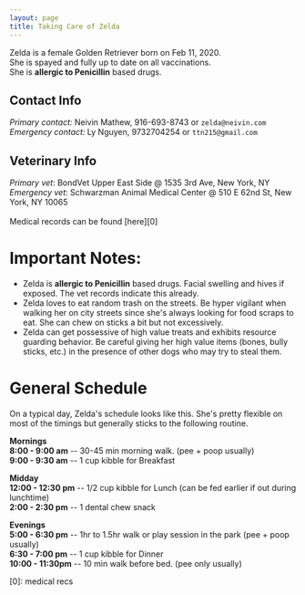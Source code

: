 ```yaml
---
layout: page
title: Taking Care of Zelda
---
```



Zelda is a female Golden Retriever born on Feb 11, 2020. <br/>
She is spayed and fully up to date on all vaccinations. <br/>
She is **allergic to Penicillin** based drugs.<br/>

## Contact Info
*Primary contact:* Neivin Mathew, 916-693-8743 or `zelda@neivin.com`<br/>
*Emergency contact:* Ly Nguyen, 9732704254 or `ttn215@gmail.com`

## Veterinary Info
*Primary vet*: BondVet Upper East Side @ 1535 3rd Ave, New York, NY <br/>
*Emergency vet*: Schwarzman Animal Medical Center @ 510 E 62nd St, New York, NY 10065<br/>
<br/>
Medical records can be found [here][0]

# Important Notes:
- Zelda is **allergic to Penicillin** based drugs. Facial swelling and hives if exposed. The vet records indicate this already.
- Zelda loves to eat random trash on the streets. Be hyper vigilant when walking her on city streets since she's always looking for food scraps to eat. She can chew on sticks a bit but not excessively.
- Zelda can get possessive of high value treats and exhibits resource guarding behavior. Be careful giving her high value items (bones, bully sticks, etc.) in the presence of other dogs who may try to steal them.

# General Schedule

On a typical day, Zelda's schedule looks like this. She's pretty flexible on most of the timings but generally sticks to the following routine.

**Mornings** <br/>
**8:00 - 9:00 am** -- 30-45 min morning walk. (pee + poop usually) <br/>
**9:00 - 9:30 am** -- 1 cup kibble for Breakfast <br/>

**Midday** <br/>
**12:00 - 12:30 pm** -- 1/2 cup kibble for Lunch (can be fed earlier if out during lunchtime) <br/>
**2:00 - 2:30 pm** -- 1 dental chew snack <br/>

**Evenings** <br/>
**5:00 - 6:30 pm** -- 1hr to 1.5hr walk or play session in the park (pee + poop usually) <br/>
**6:30 - 7:00 pm** -- 1 cup kibble for Dinner <br/>
**10:00 - 11:30pm** -- 10 min walk before bed. (pee only usually) <br/>



[0]: medical recs

